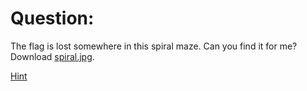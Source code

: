 # Question:
The flag is lost somewhere in this spiral maze. Can you find it for me?  
Download [spiral.jpg](https://github.com/Mayank-Parasramka/Klugde-Question-Mayank/blob/8ab3b3fe7b424937e20a93ed179c33a57454ffd4/spiral.jpg).

[Hint](https://github.com/Mayank-Parasramka/Klugde-Question-Mayank/blob/b145bcc2a3b4725b75f4419a6a95fe2f50db66f1/hint.md)
